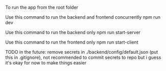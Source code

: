 To run the app from the root folder

Use this command to run the backend and frontend concurrently
npm run dev

Use this command to run the backend only
npm run start-server

Use this command to run the frontend only
npm run start-client

TODO in the future: remove secrets in ./backend/config/default.json (put this in .gitignore), not recommended to commit secrets to repo but i guess it's okay for now to make things easier
